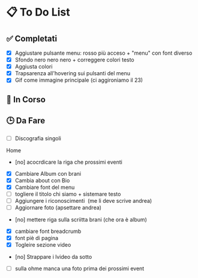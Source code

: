 # 📋 To Do List

## ✅ Completati
- [x] Aggiustare pulsante menu: rosso più acceso + "menu" con font diverso 
- [x] Sfondo nero nero nero + correggere colori testo
- [x] Aggiusta colori
- [x] Trapsarenza all'hovering sui pulsanti del menu
- [x] Gif come immagine principale (ci aggironiamo il 23)
## 🔄 In Corso


## 🕒 Da Fare

- [ ] Discografia singoli 

Home
- [no] acocrdicare la riga che prossimi eventi
 
- [x] Cambiare Album con brani
 
- [x] Cambia about con Bio
 
- [x] Cambiare font del menu
 
- [ ] togliere il titolo chi siamo + sistemare testo
 
- [ ] Aggiungere i riconoscimenti  (me li deve scrive andrea)
 
- [ ] Aggiornare foto (apsettare andrea)
 
- [no] mettere riga sulla scriitta brani (che ora è album)
 
- [x] cambiare font breadcrumb
 
- [x] font piè di pagina
 
 
- [x] Togleire sezione video
 
- [no] Strappare i lvideo da sotto
 
- [ ] sulla ohme manca una foto prima dei prossimi event
